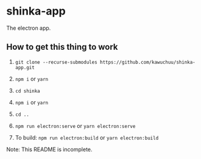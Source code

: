 # shinka-app

The electron app.

## How to get this thing to work

1. `git clone --recurse-submodules https://github.com/kawuchuu/shinka-app.git`

2. `npm i` or `yarn`

3. `cd shinka`
4. `npm i` or `yarn`
5. `cd ..`
6. `npm run electron:serve` or `yarn electron:serve`
7. To build: `npm run electron:build` or `yarn electron:build`

Note: This README is incomplete.